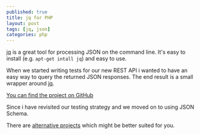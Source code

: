```yaml
---
published: true
title: jq for PHP
layout: post
tags: [jq, json]
categories: php
---
```

[jq](https://stedolan.github.io/jq/) is a great tool for processing JSON on the command line.
It's easy to install (e.g. `apt-get intall jq`) and easy to use.

When we started writing tests for our new REST API i wanted to have an easy way to query the returned JSON responses.
The end result is a small wrapper around [jq](https://stedolan.github.io/jq/).

[You can find the project on GitHub](https://github.com/estahn/json-query-wrapper)

Since i have revisited our testing strategy and we moved on to using JSON Schema.

There are [alternative projects](https://github.com/estahn/json-query-wrapper#alternatives) which might be better suited for you.
